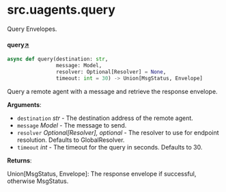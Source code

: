 

# src.uagents.query

Query Envelopes.



#### query[↗](https://github.com/fetchai/uAgents/blob/main/python/src/uagents/query.py#L12)
```python
async def query(destination: str,
                message: Model,
                resolver: Optional[Resolver] = None,
                timeout: int = 30) -> Union[MsgStatus, Envelope]
```

Query a remote agent with a message and retrieve the response envelope.

**Arguments**:

- `destination` _str_ - The destination address of the remote agent.
- `message` _Model_ - The message to send.
- `resolver` _Optional[Resolver], optional_ - The resolver to use for endpoint resolution.
  Defaults to GlobalResolver.
- `timeout` _int_ - The timeout for the query in seconds. Defaults to 30.
  

**Returns**:

  Union[MsgStatus, Envelope]: The response envelope if successful, otherwise MsgStatus.

